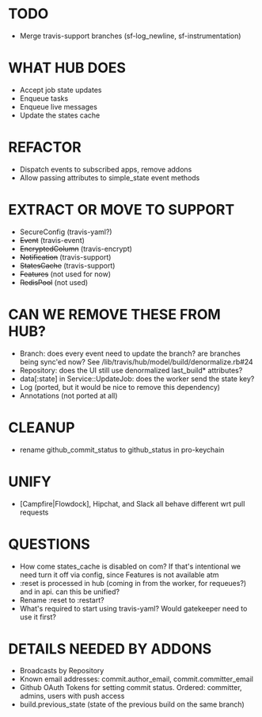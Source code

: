 # TODO

* Merge travis-support branches (sf-log_newline, sf-instrumentation)

# WHAT HUB DOES

* Accept job state updates
* Enqueue tasks
* Enqueue live messages
* Update the states cache

# REFACTOR

* Dispatch events to subscribed apps, remove addons
* Allow passing attributes to simple_state event methods

# EXTRACT OR MOVE TO SUPPORT

* SecureConfig (travis-yaml?)
* ~~Event~~ (travis-event)
* ~~EncryptedColumn~~ (travis-encrypt)
* ~~Notification~~ (travis-support)
* ~~StatesCache~~ (travis-support)
* ~~Features~~ (not used for now)
* ~~RedisPool~~ (not used)

# CAN WE REMOVE THESE FROM HUB?

* Branch: does every event need to update the branch? are branches being sync'ed now?
  See /lib/travis/hub/model/build/denormalize.rb#24
* Repository: does the UI still use denormalized last\_build\* attributes?
* data[:state] in Service::UpdateJob: does the worker send the state key?
* Log (ported, but it would be nice to remove this dependency)
* Annotations (not ported at all)

# CLEANUP

* rename github_commit_status to github_status in pro-keychain

# UNIFY

* [Campfire|Flowdock], Hipchat, and Slack all behave different wrt pull requests

# QUESTIONS

* How come states_cache is disabled on com? If that's intentional we need turn
  it off via config, since Features is not available atm
* :reset is processed in hub (coming in from the worker, for requeues?) and in
  api. can this be unified?
* Rename :reset to :restart?
* What's required to start using travis-yaml? Would gatekeeper need to use it first?

# DETAILS NEEDED BY ADDONS

* Broadcasts by Repository
* Known email addresses: commit.author_email, commit.committer_email
* Github OAuth Tokens for setting commit status. Ordered: committer, admins, users with push access
* build.previous_state (state of the previous build on the same branch)


